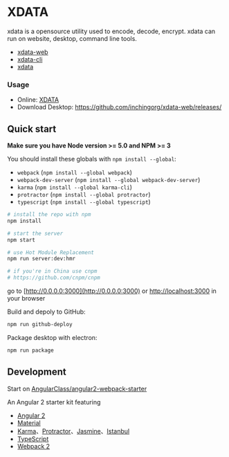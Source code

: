 # XDATA

xdata is a opensource utility used to encode, decode, encrypt. xdata can run on website, desktop, command line tools.

- [xdata-web](https://github.com/inchingorg/xdata-web)
- [xdata-cli](https://github.com/inchingorg/xdata-cli)
- [xdata](https://github.com/inchingorg/xdata)

### Usage

- Online: [XDATA](https://inchingorg.github.io/xdata-web/#/)
- Download Desktop: <https://github.com/inchingorg/xdata-web/releases/>

## Quick start

**Make sure you have Node version >= 5.0 and NPM >= 3**

You should install these globals with `npm install --global`:

* `webpack` (`npm install --global webpack`)
* `webpack-dev-server` (`npm install --global webpack-dev-server`)
* `karma` (`npm install --global karma-cli`)
* `protractor` (`npm install --global protractor`)
* `typescript` (`npm install --global typescript`)

```bash
# install the repo with npm
npm install

# start the server
npm start

# use Hot Module Replacement
npm run server:dev:hmr

# if you're in China use cnpm
# https://github.com/cnpm/cnpm
```

go to [http://0.0.0.0:3000](http://0.0.0.0:3000) or [http://localhost:3000](http://localhost:3000) in your browser

Build and depoly to GitHub:

```bash
npm run github-deploy
```

Package desktop with electron:

```bash
npm run package
```


## Development

Start on [AngularClass/angular2-webpack-starter](https://github.com/AngularClass/angular2-webpack-starter)

An Angular 2 starter kit featuring

- [Angular 2](https://angular.io)
- [Material](https://github.com/angular/material2)
- [Karma](https://karma-runner.github.io/)、[Protractor](https://angular.github.io/protractor/)、[Jasmine](https://github.com/jasmine/jasmine)、[Istanbul](https://github.com/gotwarlost/istanbul)
- [TypeScript](http://www.typescriptlang.org/)
- [Webpack 2](http://webpack.github.io/)
